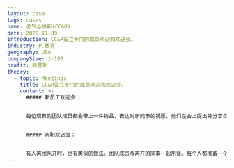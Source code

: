 ```yaml
---
layout: case
tags: cases
name: 勇气与焕新(CC&R)
date: 2020-11-09
introduction: CC&R设立专门的成员欢迎和欢送会。
industry: P.教育
geography: USA
companySize: 1-100
profit: 非营利
theory:
  - topic: Meetings
    title: CC&R设立专门的成员欢迎和欢送会。
    content: >-
      ##### 新员工欢迎会：


      每位现有的团队成员都会带上一件物品，表达对新同事的祝愿。他们在会上提出并分享自己对信任的期待和愿望。这是对新来者的祝贺，让他或她感到受欢迎。这个方式对现有的团队成员也有益。让大家也在更深的层次上相互了解。


      ##### 离职欢送会：


      有人离团队开时，也有类似的做法。团队成员与离开的同事一起用餐。每个人都准备一个关于这个人和组织的故事。这些故事是为了祝福即将离开的人。同样也揭示了讲故事人的很多层面的情况。
---
```

